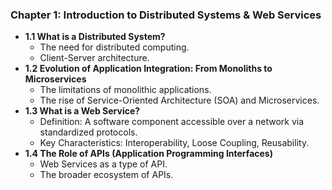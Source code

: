 ### Chapter 1: Introduction to Distributed Systems & Web Services
- **1.1 What is a Distributed System?**
  - The need for distributed computing.
  - Client-Server architecture.
- **1.2 Evolution of Application Integration: From Monoliths to Microservices**
  - The limitations of monolithic applications.
  - The rise of Service-Oriented Architecture (SOA) and Microservices.
- **1.3 What is a Web Service?**
  - Definition: A software component accessible over a network via standardized protocols.
  - Key Characteristics: Interoperability, Loose Coupling, Reusability.
- **1.4 The Role of APIs (Application Programming Interfaces)**
  - Web Services as a type of API.
  - The broader ecosystem of APIs.
